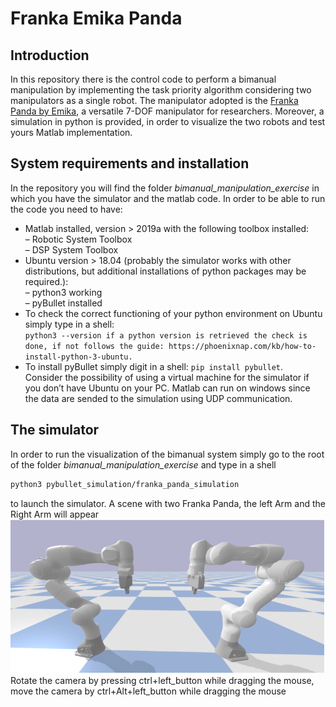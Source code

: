 Franka Emika Panda
===============================

Introduction
-----------------
In this repository there is the control code to perform a bimanual manipulation by implementing the task priority algorithm considering two manipulators as a single robot. The manipulator adopted is the [Franka Panda by Emika](https://www.franka.de/), a versatile 7-DOF manipulator for researchers. Moreover, a simulation in python is provided, in order to visualize the two robots and test yours Matlab implementation.

System requirements and installation
-----------------
In the repository you will find the folder *bimanual_manipulation_exercise* in which you have the simulator and the matlab code. In order to be able to run the code you need to have:
* Matlab installed, version > 2019a with the following toolbox installed:  
– Robotic System Toolbox  
– DSP System Toolbox
* Ubuntu version > 18.04 (probably the simulator works with other distributions, but additional
installations of python packages may be required.):  
– python3 working  
– pyBullet installed  
* To check the correct functioning of your python environment on Ubuntu simply type in a shell:  
`python3 --version if a python version is retrieved the check is done, if not follows the guide:
https://phoenixnap.com/kb/how-to-install-python-3-ubuntu.`
* To install pyBullet simply digit in a shell: `pip install pybullet`.  
Consider the possibility of using a virtual machine for the simulator if you don’t have Ubuntu on your
PC. Matlab can run on windows since the data are sended to the simulation using UDP communication.  

The simulator
-----------------
In order to run the visualization of the bimanual system simply go to the root of the folder *bimanual_manipulation_exercise* and type in a shell 
```bash
python3 pybullet_simulation/franka_panda_simulation
```
to launch the simulator. A scene with two Franka Panda, the left Arm and the Right Arm will appear
![image](Images/fig1.PNG)    Rotate the camera by pressing ctrl+left_button while dragging the mouse, move the camera
by ctrl+Alt+left_button while dragging the mouse
